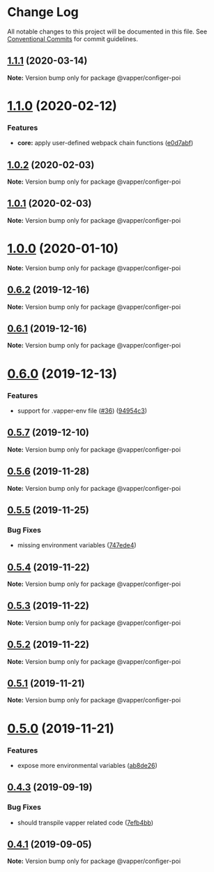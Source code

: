 # Change Log

All notable changes to this project will be documented in this file.
See [Conventional Commits](https://conventionalcommits.org) for commit guidelines.

## [1.1.1](https://github.com/vapperjs/vapper/compare/@vapper/configer-poi@1.1.0...@vapper/configer-poi@1.1.1) (2020-03-14)

**Note:** Version bump only for package @vapper/configer-poi





# [1.1.0](https://github.com/vapperjs/vapper/compare/@vapper/configer-poi@1.0.2...@vapper/configer-poi@1.1.0) (2020-02-12)


### Features

* **core:** apply user-defined webpack chain functions ([e0d7abf](https://github.com/vapperjs/vapper/commit/e0d7abf))





## [1.0.2](https://github.com/vapperjs/vapper/compare/@vapper/configer-poi@1.0.1...@vapper/configer-poi@1.0.2) (2020-02-03)

**Note:** Version bump only for package @vapper/configer-poi





## [1.0.1](https://github.com/vapperjs/vapper/compare/@vapper/configer-poi@1.0.0...@vapper/configer-poi@1.0.1) (2020-02-03)

**Note:** Version bump only for package @vapper/configer-poi





# [1.0.0](https://github.com/vapperjs/vapper/compare/@vapper/configer-poi@0.6.2...@vapper/configer-poi@1.0.0) (2020-01-10)

**Note:** Version bump only for package @vapper/configer-poi





## [0.6.2](https://github.com/vapperjs/vapper/compare/@vapper/configer-poi@0.6.1...@vapper/configer-poi@0.6.2) (2019-12-16)

**Note:** Version bump only for package @vapper/configer-poi





## [0.6.1](https://github.com/vapperjs/vapper/compare/@vapper/configer-poi@0.6.0...@vapper/configer-poi@0.6.1) (2019-12-16)

**Note:** Version bump only for package @vapper/configer-poi





# [0.6.0](https://github.com/vapperjs/vapper/compare/@vapper/configer-poi@0.5.7...@vapper/configer-poi@0.6.0) (2019-12-13)


### Features

* support for .vapper-env file ([#36](https://github.com/vapperjs/vapper/issues/36)) ([94954c3](https://github.com/vapperjs/vapper/commit/94954c3))





## [0.5.7](https://github.com/vapperjs/vapper/compare/@vapper/configer-poi@0.5.6...@vapper/configer-poi@0.5.7) (2019-12-10)

**Note:** Version bump only for package @vapper/configer-poi





## [0.5.6](https://github.com/vapperjs/vapper/compare/@vapper/configer-poi@0.5.5...@vapper/configer-poi@0.5.6) (2019-11-28)

**Note:** Version bump only for package @vapper/configer-poi





## [0.5.5](https://github.com/vapperjs/vapper/compare/@vapper/configer-poi@0.5.4...@vapper/configer-poi@0.5.5) (2019-11-25)


### Bug Fixes

* missing environment variables ([747ede4](https://github.com/vapperjs/vapper/commit/747ede4))





## [0.5.4](https://github.com/vapperjs/vapper/compare/@vapper/configer-poi@0.5.3...@vapper/configer-poi@0.5.4) (2019-11-22)

**Note:** Version bump only for package @vapper/configer-poi





## [0.5.3](https://github.com/vapperjs/vapper/compare/@vapper/configer-poi@0.5.2...@vapper/configer-poi@0.5.3) (2019-11-22)

**Note:** Version bump only for package @vapper/configer-poi





## [0.5.2](https://github.com/vapperjs/vapper/compare/@vapper/configer-poi@0.5.1...@vapper/configer-poi@0.5.2) (2019-11-22)

**Note:** Version bump only for package @vapper/configer-poi





## [0.5.1](https://github.com/vapperjs/vapper/compare/@vapper/configer-poi@0.5.0...@vapper/configer-poi@0.5.1) (2019-11-21)

**Note:** Version bump only for package @vapper/configer-poi





# [0.5.0](https://github.com/vapperjs/vapper/compare/@vapper/configer-poi@0.4.3...@vapper/configer-poi@0.5.0) (2019-11-21)


### Features

* expose more environmental variables ([ab8de26](https://github.com/vapperjs/vapper/commit/ab8de26))





## [0.4.3](https://github.com/vapperjs/vapper/compare/@vapper/configer-poi@0.4.2...@vapper/configer-poi@0.4.3) (2019-09-19)


### Bug Fixes

* should transpile vapper related code ([7efb4bb](https://github.com/vapperjs/vapper/commit/7efb4bb))





## [0.4.1](https://github.com/vapperjs/vapper/compare/@vapper/configer-poi@0.4.0...@vapper/configer-poi@0.4.1) (2019-09-05)

**Note:** Version bump only for package @vapper/configer-poi
